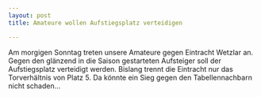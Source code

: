 ```yaml
---
layout: post
title: Amateure wollen Aufstiegsplatz verteidigen

---
```


Am morgigen Sonntag treten unsere Amateure gegen Eintracht Wetzlar an. Gegen den glänzend in die Saison gestarteten Aufsteiger soll der Aufstiegsplatz verteidigt werden. Bislang trennt die Eintracht nur das Torverhältnis von Platz 5. Da könnte ein Sieg gegen den Tabellennachbarn nicht schaden...


